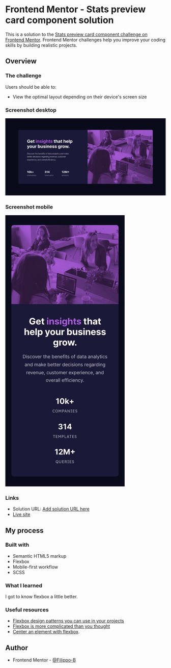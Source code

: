 # Frontend Mentor - Stats preview card component solution

This is a solution to the [Stats preview card component challenge on Frontend Mentor](https://www.frontendmentor.io/challenges/stats-preview-card-component-8JqbgoU62). Frontend Mentor challenges help you improve your coding skills by building realistic projects.

## Overview

### The challenge

Users should be able to:

- View the optimal layout depending on their device's screen size

### Screenshot desktop

![](images/screenshot-desktop.jpeg)

### Screenshot mobile

![](images/screenshot-mobile.jpeg)

### Links

- Solution URL: [Add solution URL here](https://your-solution-url.com)
- [Live site](https://filippo-b.github.io/stats-preview-card/)

## My process

### Built with

- Semantic HTML5 markup
- Flexbox
- Mobile-first workflow
- SCSS

### What I learned

I got to know flexbox a little better.

### Useful resources

- [Flexbox design patterns you can use in your projects](https://www.youtube.com/watch?v=vQAvjof1oe4)
- [Flexbox is more complicated than you thought](https://www.youtube.com/watch?v=fm3dSg4cxRI)
- [Center an element with flexbox](https://www.w3schools.com/css/tryit.asp?filename=trycss3_align_flex).

## Author

- Frontend Mentor - [@Filippo-B](https://www.frontendmentor.io/profile/Filippo-B)
